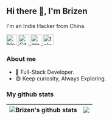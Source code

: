 ## Hi there 👋, I'm Brizen

I'm an Indie Hacker from China.
<p>
  <a href="https://brizen.top">
    <picture>
      <source media="(prefers-color-scheme: dark)" srcset="https://cdn.simpleicons.org/blogger/white">
      <img alt="blogger" title="blogger" height="28" width="28" src="https://cdn.simpleicons.org/blogger">
    </picture>
  </a>
  <a href="https://github.com/brizenchi">
    <picture>
      <source media="(prefers-color-scheme: dark)" srcset="https://cdn.simpleicons.org/github/white">
      <img alt="GitHub" title="GitHub" height="28" width="28" src="https://cdn.simpleicons.org/github">
    </picture>
  </a>
  <a href="mailto:brizenchi@gmail.com">
    <picture>
      <source media="(prefers-color-scheme: dark)" srcset="https://cdn.simpleicons.org/gmail/white">
      <img alt="gmail" title="gmail" height="28" width="28" src="https://cdn.simpleicons.org/gmail">
    </picture>
  </a>
  <a href="https://t.me/brizenchi">
    <picture>
      <source media="(prefers-color-scheme: dark)" srcset="https://cdn.simpleicons.org/telegram/white">
      <img alt="telegram" title="telegram" height="28" width="28" src="https://cdn.simpleicons.org/telegram">
    </picture>
  </a>
</p>

### **About me**
- 💼 Full-Stack Developer.
- 😄 Keep curiosity, Always Exploring.

### **My github stats**
| <a><img align="center" src="https://github-readme-stats.vercel.app/api?username=brizenchi&show_icons=true&include_all_commits=true&theme=buefy&hide_border=true" alt="Brizen's github stats" /></a> | <a><img align="center" src="https://github-readme-stats.vercel.app/api/top-langs/?username=brizenchi&layout=compact&theme=buefy&hide_border=true" /></a> |
| ------------- | ------------- |








